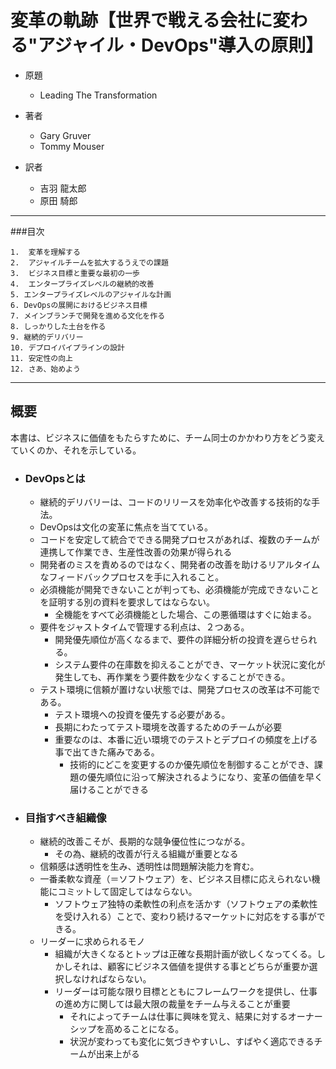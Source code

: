# 変革の軌跡【世界で戦える会社に変わる"アジャイル・DevOps"導入の原則】

- 原題
    - Leading The Transformation
    
- 著者
    - Gary Gruver
    - Tommy Mouser
    
- 訳者
    - 吉羽 龍太郎
    - 原田 騎郎

---
###目次

    1.  変革を理解する
    2.  アジャイルチームを拡大するうえでの課題
    3.  ビジネス目標と重要な最初の一歩
    4.  エンタープライズレベルの継続的改善
    5. エンタープライズレベルのアジャイルな計画
    6. DevOpsの展開におけるビジネス目標
    7. メインブランチで開発を進める文化を作る
    8. しっかりした土台を作る
    9. 継続的デリバリー
    10. デプロイパイプラインの設計
    11. 安定性の向上
    12. さあ、始めよう
    
   
---
## 概要

本書は、ビジネスに価値をもたらすために、チーム同士のかかわり方をどう変えていくのか、それを示している。

- ### DevOpsとは
    - 継続的デリバリーは、コードのリリースを効率化や改善する技術的な手法。
    - DevOpsは文化の変革に焦点を当てている。
    - コードを安定して統合でできる開発プロセスがあれば、複数のチームが連携して作業でき、生産性改善の効果が得られる
    - 開発者のミスを責めるのではなく、開発者の改善を助けるリアルタイムなフィードバックプロセスを手に入れること。
    - 必須機能が開発できないことが判っても、必須機能が完成できないことを証明する別の資料を要求してはならない。
        - 全機能をすべて必須機能とした場合、この悪循環はすぐに始まる。
    - 要件をジャストタイムで管理する利点は、２つある。
        - 開発優先順位が高くなるまで、要件の詳細分析の投資を遅らせられる。
        - システム要件の在庫数を抑えることができ、マーケット状況に変化が発生しても、再作業をう要件数を少なくすることができる。        
    - テスト環境に信頼が置けない状態では、開発プロセスの改革は不可能である。
        - テスト環境への投資を優先する必要がある。
        - 長期にわたってテスト環境を改善するためのチームが必要
        - 重要なのは、本番に近い環境でのテストとデプロイの頻度を上げる事で出てきた痛みである。
            - 技術的にどこを変更するのか優先順位を制御することができ、課題の優先順位に沿って解決されるようになり、変革の価値を早く届けることができる


- ### 目指すべき組織像
    - 継続的改善こそが、長期的な競争優位性につながる。
        - その為、継続的改善が行える組織が重要となる        
    - 信頼感は透明性を生み、透明性は問題解決能力を育む。
    - 一番柔軟な資産（＝ソフトウェア）を、ビジネス目標に応えられない機能にコミットして固定してはならない。
        - ソフトウェア独特の柔軟性の利点を活かす（ソフトウェアの柔軟性を受け入れる）ことで、変わり続けるマーケットに対応をする事ができる。
    - リーダーに求められるモノ
        - 組織が大きくなるとトップは正確な長期計画が欲しくなってくる。しかしそれは、顧客にビジネス価値を提供する事とどちらが重要か選択しなければならない。
        - リーダーは可能な限り目標とともにフレームワークを提供し、仕事の進め方に関しては最大限の裁量をチーム与えることが重要
            - それによってチームは仕事に興味を覚え、結果に対するオーナーシップを高めることになる。
            - 状況が変わっても変化に気づきやすいし、すばやく適応できるチームが出来上がる



